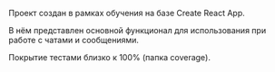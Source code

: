 Проект создан в рамках обучения на базе Create React App.

В нём представлен основной функционал для использования при работе с чатами и сообщениями.

Покрытие тестами близко к 100% (папка coverage).
